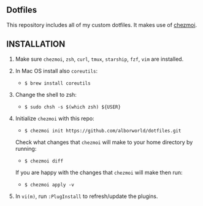 Dotfiles
--------
This repository includes all of my custom dotfiles. It makes use of [chezmoi](https://www.chezmoi.io/).

INSTALLATION
------------
1. Make sure `chezmoi`, `zsh`, `curl`, `tmux`, `starship`, `fzf`, `vim` are installed. 

2. In Mac OS install also `coreutils`:
   * `$ brew install coreutils`

3. Change the shell to zsh:
   * `$ sudo chsh -s $(which zsh) ${USER}`

4. Initialize `chezmoi` with this repo:
   * `$ chezmoi init https://github.com/alborworld/dotfiles.git`

   Check what changes that `chezmoi` will make to your home directory by running:
   * `$ chezmoi diff`

   If you are happy with the changes that `chezmoi` will make then run:
   * `$ chezmoi apply -v`

5. In `vi(m)`, run `:PlugInstall` to refresh/update the plugins.
